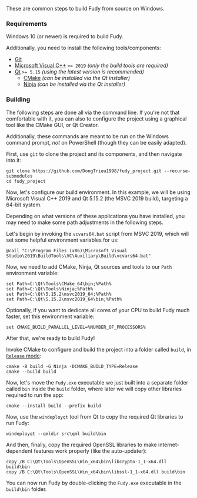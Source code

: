 These are common steps to build Fudy from source on Windows.

### Requirements

Windows 10 (or newer) is required to build Fudy.

Additionally, you need to install the following tools/components:

- [Git](https://gitforwindows.org/)
- [Microsoft Visual C++](https://visualstudio.microsoft.com/downloads) `>= 2019` _(only the build tools are required)_
- [Qt](https://www.qt.io/download-qt-installer) `>= 5.15` _(using the latest version is recommended)_
  - [CMake](https://cmake.org/download/) _(can be installed via the Qt installer)_
  - [Ninja](https://ninja-build.org/) _(can be installed via the Qt installer)_

### Building

The following steps are done all via the command line. If you're not that comfortable with it, you can also to configure the project using a graphical tool like the CMake GUI, or Qt Creator.

Additionally, these commands are meant to be run on the Windows command prompt, _not_ on PowerShell (though they can be easily adapted).

First, use `git` to clone the project and its components, and then navigate into it:

```shell
git clone https://github.com/DongTrieu1998/fudy_project.git --recurse-submodules
cd fudy_project
```

Now, let's configure our build environment. In this example, we will be using Microsoft Visual C++ 2019 and Qt 5.15.2 (the MSVC 2019 build), targeting a 64-bit system.

Depending on what versions of these applications you have installed, you may need to make some path adjustments in the following steps.

Let's begin by invoking the `vcvars64.bat` script from MSVC 2019, which will set some helpful environment variables for us:

```shell
@call "C:\Program Files (x86)\Microsoft Visual Studio\2019\BuildTools\VC\Auxiliary\Build\vcvars64.bat"
```

Now, we need to add CMake, Ninja, Qt sources and tools to our `Path` environment variable:

```shell
set Path=C:\Qt\Tools\CMake_64\bin;%Path%
set Path=C:\Qt\Tools\Ninja;%Path%
set Path=C:\Qt\5.15.2\msvc2019_64;%Path%
set Path=C:\Qt\5.15.2\msvc2019_64\bin;%Path%
```

Optionally, if you want to dedicate all cores of your CPU to build Fudy much faster, set this environment variable:

```shell
set CMAKE_BUILD_PARALLEL_LEVEL=%NUMBER_OF_PROCESSORS%
```

After that, we're ready to build Fudy!

Invoke CMake to configure and build the project into a folder called `build`, in [`Release` mode](https://cmake.org/cmake/help/latest/variable/CMAKE_BUILD_TYPE.html):

```shell
cmake -B build -G Ninja -DCMAKE_BUILD_TYPE=Release
cmake --build build
```

<!-- FIXME: Avoid hardcoding the output folder to `bin` on Windows? -->

Now, let's move the `Fudy.exe` executable we just built into a separate folder called `bin` inside the `build` folder, where later we will copy other libraries required to run the app:

```shell
cmake --install build --prefix build
```

Now, use the `windeployqt` tool from Qt to copy the required Qt libraries to run Fudy:

```shell
windeployqt --qmldir src\qml build\bin
```

And then, finally, copy the required OpenSSL libraries to make internet-dependent features work properly (like the auto-updater):

```shell
copy /B C:\Qt\Tools\OpenSSL\Win_x64\bin\libcrypto-1_1-x64.dll build\bin
copy /B C:\Qt\Tools\OpenSSL\Win_x64\bin\libssl-1_1-x64.dll build\bin
```

You can now run Fudy by double-clicking the `Fudy.exe` executable in the `build\bin` folder.
